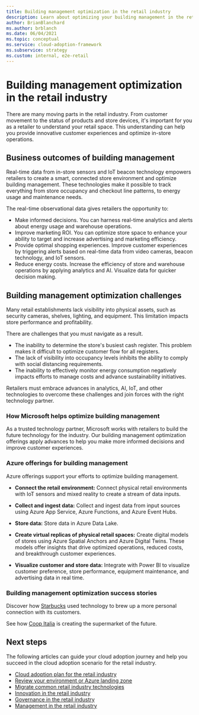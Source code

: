 ```yaml
---
title: Building management optimization in the retail industry
description: Learn about optimizing your building management in the retail industry using Azure services and the challenges you might face.
author: BrianBlanchard
ms.author: brblanch
ms.date: 06/04/2021
ms.topic: conceptual
ms.service: cloud-adoption-framework
ms.subservice: strategy
ms.custom: internal, e2e-retail
---
```


# Building management optimization in the retail industry

There are many moving parts in the retail industry. From customer movement to the status of products and store devices, it's important for you as a retailer to understand your retail space. This understanding can help you provide innovative customer experiences and optimize in-store operations.

## Business outcomes of building management

Real-time data from in-store sensors and IoT beacon technology empowers retailers to create a smart, connected store environment and optimize building management. These technologies make it possible to track everything from store occupancy and checkout line patterns, to energy usage and maintenance needs.

The real-time observational data gives retailers the opportunity to:

- Make informed decisions. You can harness real-time analytics and alerts about energy usage and warehouse operations.
- Improve marketing ROI. You can optimize store space to enhance your ability to target and increase advertising and marketing efficiency.
- Provide optimal shopping experiences. Improve customer experiences by triggering alerts based on real-time data from video cameras, beacon technology, and IoT sensors.
- Reduce energy costs. Increase the efficiency of store and warehouse operations by applying analytics and AI. Visualize data for quicker decision making.

## Building management optimization challenges

Many retail establishments lack visibility into physical assets, such as security cameras, shelves, lighting, and equipment. This limitation impacts store performance and profitability.

There are challenges that you must navigate as a result.

- The inability to determine the store's busiest cash register. This problem makes it difficult to optimize customer flow for all registers.
- The lack of visibility into occupancy levels inhibits the ability to comply with social distancing requirements.
- The inability to effectively monitor energy consumption negatively impacts efforts to manage costs and advance sustainability initiatives.

Retailers must embrace advances in analytics, AI, IoT, and other technologies to overcome these challenges and join forces with the right technology partner.

### How Microsoft helps optimize building management

As a trusted technology partner, Microsoft works with retailers to build the future technology for the industry. Our building management optimization offerings apply advances to help you make more informed decisions and improve customer experiences.

### Azure offerings for building management

Azure offerings support your efforts to optimize building management.

- **Connect the retail environment:** Connect physical retail environments with IoT sensors and mixed reality to create a stream of data inputs.

- **Collect and ingest data:** Collect and ingest data from input sources using Azure App Service, Azure Functions, and Azure Event Hubs.

- **Store data:** Store data in Azure Data Lake.

- **Create virtual replicas of physical retail spaces:** Create digital models of stores using Azure Spatial Anchors and Azure Digital Twins. These models offer insights that drive optimized operations, reduced costs, and breakthrough customer experiences.

- **Visualize customer and store data:** Integrate with Power BI to visualize customer preference, store performance, equipment maintenance, and advertising data in real time.

### Building management optimization success stories

Discover how [Starbucks](https://blogs.microsoft.com/latino/2019/06/14/its-coffee-time-find-out-how-starbucks-turns-to-technology-to-brew-up-a-more-personal-connection-with-its-customers/) used technology to brew up a more personal connection with its customers.

See how [Coop Italia](https://news.microsoft.com/europe/features/supermarket-of-the-future/#sm.00000udlsc560ee0xtulkfnf0c4yp) is creating the supermarket of the future.

## Next steps

The following articles can guide your cloud adoption journey and help you succeed in the cloud adoption scenario for the retail industry.

- [Cloud adoption plan for the retail industry](./plan.md)
- [Review your environment or Azure landing zone](./ready.md)
- [Migrate common retail industry technologies](./migrate.md)
- [Innovation in the retail industry](./innovate.md)
- [Governance in the retail industry](./govern.md)
- [Management in the retail industry](./manage.md)
